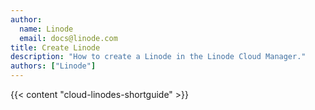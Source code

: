 ```yaml
---
author:
  name: Linode
  email: docs@linode.com
title: Create Linode
description: "How to create a Linode in the Linode Cloud Manager."
authors: ["Linode"]
---
```


{{< content "cloud-linodes-shortguide" >}}
